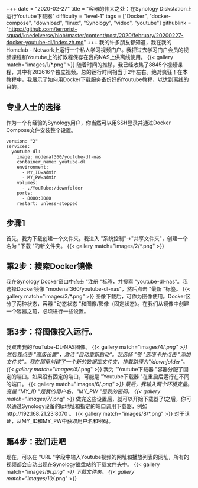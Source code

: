 +++
date = "2020-02-27"
title = "容器的伟大之处：在Synology Diskstation上运行Youtube下载器"
difficulty = "level-1"
tags = ["Docker", "docker-compose", "download", "linux", "Synology", "video", "youtube"]
githublink = "https://github.com/terrorist-squad/knedelverse/blob/master/content/post/2020/february/20200227-docker-youtube-dl/index.zh.md"
+++
我的许多朋友都知道，我在我的Homelab - Network上运行一个私人学习视频门户。我把过去学习门户会员的视频课程和Youtube上的好教程保存在我的NAS上供离线使用。
{{< gallery match="images/1/*.png" >}}
随着时间的推移，我已经收集了8845个视频课程，其中有282616个独立视频。总的运行时间相当于2年左右。绝对疯狂！在本教程中，我展示了如何用Docker下载服务备份好的Youtube教程，以达到离线的目的。
## 专业人士的选择
作为一个有经验的Synology用户，你当然可以用SSH登录并通过Docker Compose文件安装整个设置。
```
version: "2"
services:
  youtube-dl:
    image: modenaf360/youtube-dl-nas
    container_name: youtube-dl
    environment:
      - MY_ID=admin
      - MY_PW=admin
    volumes:
      - ./YouTube:/downfolder
    ports:
      - 8080:8080
    restart: unless-stopped

```

## 步骤1
首先，我为下载创建一个文件夹。我进入 "系统控制"->"共享文件夹"，创建一个名为 "下载 "的新文件夹。
{{< gallery match="images/2/*.png" >}}

## 第2步：搜索Docker镜像
我在Synology Docker窗口中点击 "注册 "标签，并搜索 "youtube-dl-nas"。我选择Docker镜像 "modenaf360/youtube-dl-nas"，然后点击 "最新 "标签。
{{< gallery match="images/3/*.png" >}}
图像下载后，可作为图像使用。Docker区分了两种状态，容器 "动态状态 "和图像/影像（固定状态）。在我们从镜像中创建一个容器之前，必须进行一些设置。
## 第3步：将图像投入运行。
我双击我的YouTube-DL-NAS图像。
{{< gallery match="images/4/*.png" >}}
然后我点击 "高级设置"，激活 "自动重新启动"。我选择 "卷 "选项卡并点击 "添加文件夹"。我在那里创建了一个新的数据库文件夹，挂载路径为"/downfolder"。
{{< gallery match="images/5/*.png" >}}
我为 "Youtube下载器 "容器分配了固定的端口。如果没有固定的端口，可能是 "Youtube下载器 "在重启后运行在不同的端口。
{{< gallery match="images/6/*.png" >}}
最后，我输入两个环境变量。变量 "MY_ID "是我的用户名，"MY_PW "是我的密码。
{{< gallery match="images/7/*.png" >}}
做完这些设置后，就可以开始下载器了!之后，你可以通过Synology设备的Ip地址和指定的端口调用下载器，例如http://192.168.21.23:8070 。
{{< gallery match="images/8/*.png" >}}
对于认证，从MY_ID和MY_PW中获取用户名和密码。
## 第4步：我们走吧
现在，可以在 "URL "字段中输入Youtube视频的网址和播放列表的网址，所有的视频都会自动出现在Synology磁盘站的下载文件夹中。
{{< gallery match="images/9/*.png" >}}
下载文件夹。
{{< gallery match="images/10/*.png" >}}